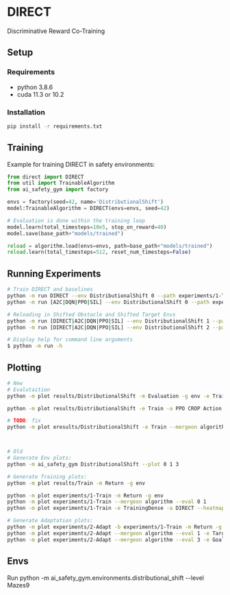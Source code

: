 # DIRECT

Discriminative Reward Co-Training

## Setup

### Requirements

- python 3.8.6
- cuda 11.3 or 10.2

### Installation

```sh
pip install -r requirements.txt
```

## Training

Example for training DIRECT in safety environments:

```python
from direct import DIRECT 
from util import TrainableAlgorithm
from ai_safety_gym import factory

envs = factory(seed=42, name='DistributionalShift')
model:TrainableAlgorithm = DIRECT(envs=envs, seed=42)

# Evaluation is done within the training loop
model.learn(total_timesteps=10e5, stop_on_reward=40)
model.save(base_path+"models/trained")

reload = algorithm.load(envs=envs, path=base_path+"models/trained")
reload.learn(total_timesteps=512, reset_num_timesteps=False)
```

## Running Experiments

```sh
# Train DIRECT and baselines 
python -m run DIRECT --env DistributionalShift 0 --path experiments/1-Train
python -m run [A2C|DQN|PPO|SIL] --env DistributionalShift 0 --path experiments/1-Train

# Reloading in Shifted Obstacle and Shifted Target Envs 
python -m run [DIRECT|A2C|DQN|PPO|SIL] --env DistributionalShift 1 --path experiments/2-Adapt --load <Training Path> -s <Seed to load> 
python -m run [DIRECT|A2C|DQN|PPO|SIL] --env DistributionalShift 2 --path experiments/2-Adapt --load <Training Path> -s <Seed to load> 

# Display help for command line arguments 
$ python -m run -h
```

## Plotting

```sh
# New 
# Evalutaition 
python -m plot results/DistributionalShift -m Evaluation -g env -e Train

python -m plot results/DistributionalShift -e Train -a PPO CROP Action --heatmap Obstacle

# TODO: fix
python -m plot eresults/DistributionalShift -e Train --mergeon algorithm --eval 0 1



# Old
# Generate Env plots: 
python -m ai_safety_gym DistributionalShift --plot 0 1 3

# Generate Training plots:
python -m plot results/Train -m Return -g env 

python -m plot experiments/1-Train -m Return -g env 
python -m plot experiments/1-Train --mergeon algorithm --eval 0 1
python -m plot experiments/1-Train -e TrainingDense -a DIRECT --heatmap 0

# Generate Adaptation plots:
python -m plot experiments/2-Adapt -b experiments/1-Train -m Return -g env 
python -m plot experiments/2-Adapt --mergeon algorithm --eval 1 -e TargetShift
python -m plot experiments/2-Adapt --mergeon algorithm --eval 3 -e GoalShift
```


## Envs

Run
python -m ai_safety_gym.environments.distributional_shift --level Mazes9